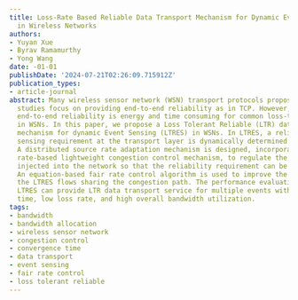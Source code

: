 ```yaml
---
title: Loss-Rate Based Reliable Data Transport Mechanism for Dynamic Event Sensing
  in Wireless Networks
authors:
- Yuyan Xue
- Byrav Ramamurthy
- Yong Wang
date: -01-01
publishDate: '2024-07-21T02:26:09.715912Z'
publication_types:
- article-journal
abstract: Many wireless sensor network (WSN) transport protocols proposed in recent
  studies focus on providing end-to-end reliability as in TCP. However, traditional
  end-to-end reliability is energy and time consuming for common loss-tolerant applications
  in WSNs. In this paper, we propose a Loss Tolerant Reliable (LTR) data transport
  mechanism for dynamic Event Sensing (LTRES) in WSNs. In LTRES, a reliable event
  sensing requirement at the transport layer is dynamically determined by the sink.
  A distributed source rate adaptation mechanism is designed, incorporating a loss
  rate-based lightweight congestion control mechanism, to regulate the data traffic
  injected into the network so that the reliability requirement can be satisfied.
  An equation-based fair rate control algorithm is used to improve the fairness among
  the LTRES flows sharing the congestion path. The performance evaluations show that
  LTRES can provide LTR data transport service for multiple events with short convergence
  time, low loss rate, and high overall bandwidth utilization.
tags:
- bandwidth
- bandwidth allocation
- wireless sensor network
- congestion control
- convergence time
- data transport
- event sensing
- fair rate control
- loss tolerant reliable
---
```

